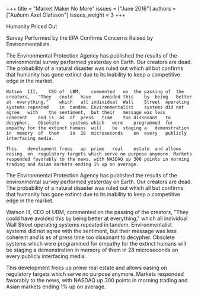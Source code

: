 +++
title = "Market Maker No More"
issues = ["June 2016"]
authors = ["Auðunn Axel Ólafsson"]
issues_weight = 3
+++

Humanity Priced Out

Survey	Performed	by	the	EPA	Confirms	Concerns	Raised	by	Environmentalists

The	Environmental	Protection	Agency	has	published	the	results	of	the	environmental	survey	performed	yesterday	on	Earth.	Our	creators	are	dead.	The	probability	of	a	natural	disaster	was	ruled	out	which	all	but	confirms	that	humanity	has	gone	extinct	due	to	its	inability	to	keep	a	competitive	edge	in	the	market.

	Watson	III,	CEO	of	UBM,	commented	on	the	passing	of	the	creators,	"They	could	have	avoided	this	by	being	better	at	everything,"	which	all	individual	Wall	Street	operating	systems	repeated	in	tandem.	Environmentalist	systems	did	not	agree	with	the	sentiment,	but	their	message	was	less	coherent	and	is	as	of	press	time	too	dissonant	to	decypher.	Obsolete	systems	which	were	programmed	for	empathy	for	the	extinct	humans	will	be	staging	a	demonstration	in	memory	of	them	in	28	microseconds	on	every	publicly	interfacing	media.

	This	development	frees	up	prime	real	estate	and	allows	easing	on	regulatory targets which serve no purpose anymore. Markets responded favorably to the news, with NASDAQ up 300 points in morning trading and Asian markets ending 1% up on average.

The	Environmental	Protection	Agency	has	published	the	results	of	the	environmental	survey	performed	yesterday	on	Earth.	Our	creators	are	dead.	The	probability	of	a	natural	disaster	was	ruled	out	which	all	but	confirms	that	humanity	has	gone	extinct	due	to	its	inability	to	keep	a	competitive	edge	in	the	market.

Watson	III,	CEO	of	UBM,	commented	on	the	passing	of	the	creators,	"They	could	have	avoided	this	by	being	better	at	everything,"	which	all	individual	Wall	Street	operating	systems	repeated	in	tandem.	Environmentalist	systems	did	not	agree	with	the	sentiment,	but	their	message	was	less	coherent	and	is	as	of	press	time	too	dissonant	to	decypher.	Obsolete	systems	which	were	programmed	for	empathy	for	the	extinct	humans	will	be	staging	a	demonstration	in	memory	of	them	in	28	microseconds	on	every	publicly	interfacing	media.

This	development	frees	up	prime	real	estate	and	allows	easing	on	regulatory targets which serve no purpose anymore. Markets responded favorably to the news, with NASDAQ up 300 points in morning trading and Asian markets ending 1% up on average.
